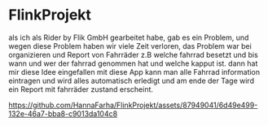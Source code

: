 # FlinkProjekt
als ich als Rider by Flik GmbH gearbeitet habe, gab es ein Problem, und wegen diese Problem haben wir viele Zeit verloren, das Problem war 
bei organizieren und Report von Fahrräder z.B welche fahrrad besetzt und bis wann und wer der fahrrad genommen hat und welche kapput ist.
dann hat mir diese Idee eingefallen mit diese App kann man alle Fahrrad information eintragen und wird alles automatisch erledigt und am ende
der Tage wird ein Report mit fahrräder zustand erscheint.




https://github.com/HannaFarha/FlinkProjekt/assets/87949041/6d49e499-132e-46a7-bba8-c9013da104c8

